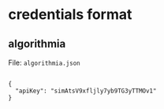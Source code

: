 # credentials format

## algorithmia

File: `algorithmia.json`

```

{
  "apiKey": "simAtsV9xfljly7yb9TG3yTTMOv1"
}

```
